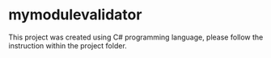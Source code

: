 # mymodulevalidator
This project was created using C# programming language, please follow the instruction within the project folder.
